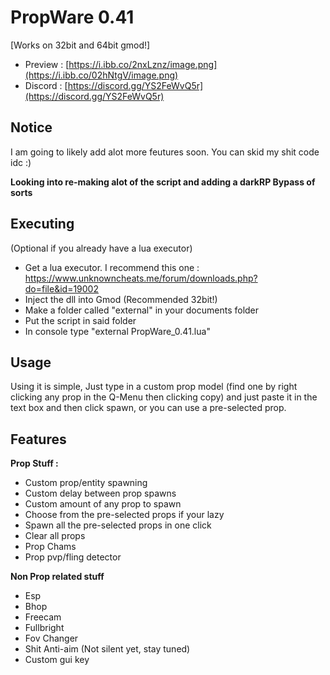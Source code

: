 # PropWare 0.41
[Works on 32bit and 64bit gmod!]

- Preview : [https://i.ibb.co/2nxLznz/image.png](https://i.ibb.co/02hNtgV/image.png)
- Discord : [https://discord.gg/YS2FeWvQ5r](https://discord.gg/YS2FeWvQ5r)
## Notice
I  am going to likely add alot more feutures soon.
You can skid my shit code idc :)

**Looking into re-making alot of the script and adding a darkRP Bypass of sorts**

## Executing
(Optional if you already have a lua executor)
- Get a lua executor. I recommend this one : https://www.unknowncheats.me/forum/downloads.php?do=file&id=19002 
- Inject the dll into Gmod (Recommended 32bit!)
- Make a folder called "external" in your documents folder
- Put the script in said folder
- In console type "external PropWare_0.41.lua"

## Usage
Using it is simple, Just type in a custom prop model (find one by right clicking any prop in the Q-Menu then clicking copy) and just paste it in the text box and then click spawn, or you can use a pre-selected prop.

## Features
**Prop Stuff :**
- Custom prop/entity spawning
- Custom delay between prop spawns
- Custom amount of any prop to spawn
- Choose from the pre-selected props if your lazy
- Spawn all the pre-selected props in one click
- Clear all props
- Prop Chams
- Prop pvp/fling detector
  
**Non Prop related stuff**
- Esp
- Bhop
- Freecam
- Fullbright
- Fov Changer
- Shit Anti-aim (Not silent yet, stay tuned)
- Custom gui key
